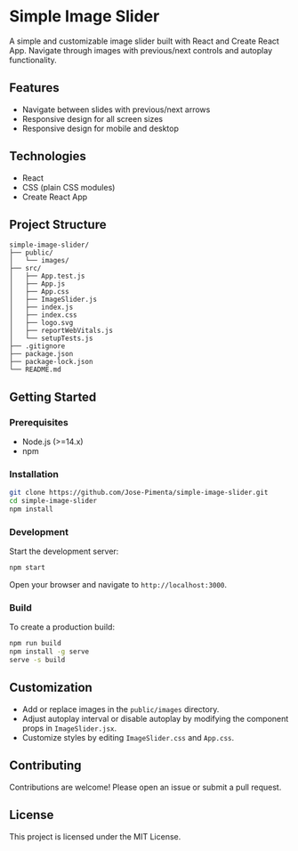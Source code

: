 # Simple Image Slider

A simple and customizable image slider built with React and Create React App. Navigate through images with previous/next controls and autoplay functionality.

## Features

- Navigate between slides with previous/next arrows
- Responsive design for all screen sizes
- Responsive design for mobile and desktop

## Technologies

- React
- CSS (plain CSS modules)
- Create React App

## Project Structure

```
simple-image-slider/
├── public/
│   └── images/
├── src/
│   ├── App.test.js
│   ├── App.js
│   ├── App.css
│   ├── ImageSlider.js
│   ├── index.js
│   ├── index.css
│   ├── logo.svg
│   ├── reportWebVitals.js
│   └── setupTests.js
├── .gitignore
├── package.json
├── package-lock.json
└── README.md
```

## Getting Started

### Prerequisites

- Node.js (>=14.x)
- npm

### Installation

```bash
git clone https://github.com/Jose-Pimenta/simple-image-slider.git
cd simple-image-slider
npm install
```

### Development

Start the development server:

```bash
npm start
```

Open your browser and navigate to `http://localhost:3000`.

### Build

To create a production build:

```bash
npm run build
npm install -g serve
serve -s build
```

## Customization

- Add or replace images in the `public/images` directory.
- Adjust autoplay interval or disable autoplay by modifying the component props in `ImageSlider.jsx`.
- Customize styles by editing `ImageSlider.css` and `App.css`.

## Contributing

Contributions are welcome! Please open an issue or submit a pull request.

## License

This project is licensed under the MIT License.
